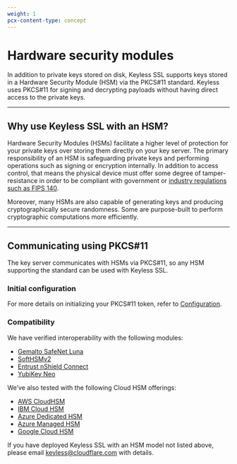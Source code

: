 ```yaml
---
weight: 1
pcx-content-type: concept
---
```


# Hardware security modules

In addition to private keys stored on disk, Keyless SSL supports keys stored in a Hardware Security Module (HSM) via the PKCS#11 standard. Keyless uses PKCS#11 for signing and decrypting payloads without having direct access to the private keys.

---

## Why use Keyless SSL with an HSM?

Hardware Security Modules (HSMs) facilitate a higher level of protection for your private keys over storing them directly on your key server. The primary responsibility of an HSM is safeguarding private keys and performing operations such as signing or encryption internally. In addition to access control, that means the physical device must offer some degree of tamper-resistance in order to be compliant with government or [industry regulations such as FIPS 140](https://nvlpubs.nist.gov/nistpubs/FIPS/NIST.FIPS.140-2.pdf).

Moreover, many HSMs are also capable of generating keys and producing cryptographically secure randomness. Some are purpose-built to perform cryptographic computations more efficiently.

---

## Communicating using PKCS#11

The key server communicates with HSMs via PKCS#11, so any HSM supporting the standard can be used with Keyless SSL.

### Initial configuration

For more details on initializing your PKCS#11 token, refer to [Configuration](/keyless-ssl/hardware-security-modules/configuration).

### Compatibility

We have verified interoperability with the following modules:

- [Gemalto SafeNet Luna](https://cpl.thalesgroup.com/compliance/fips-common-criteria-validations)
- [SoftHSMv2](https://github.com/opendnssec/SoftHSMv2)
- [Entrust nShield Connect](https://www.entrust.com/digital-security/hsm)
- [YubiKey Neo](https://www.yubico.com/product/yubikey-neo/)

We’ve also tested with the following Cloud HSM offerings:

- [AWS CloudHSM](aws-cloud-hsm)
- [IBM Cloud HSM](ibm-cloud-hsm)
- [Azure Dedicated HSM](azure-dedicated-hsm)
- [Azure Managed HSM](azure-managed-hsm)
- [Google Cloud HSM](google-cloud-hsm)

If you have deployed Keyless SSL with an HSM model not listed above, please email keyless@cloudflare.com with details.
